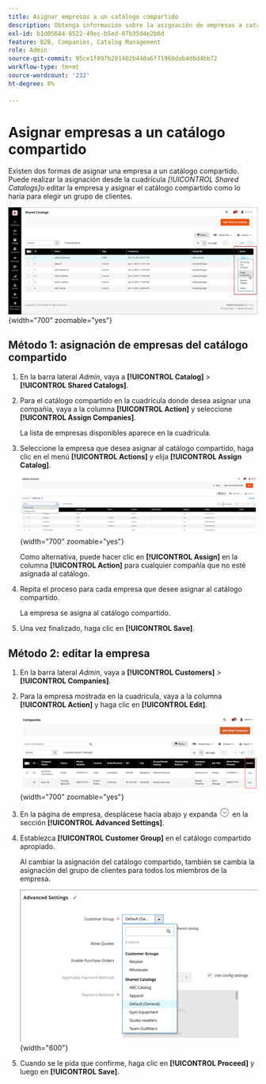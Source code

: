 ```yaml
---
title: Asignar empresas a un catálogo compartido
description: Obtenga información sobre la asignación de empresas a catálogos compartidos.
exl-id: b1d05684-8522-49ec-b5ed-87b35d4e2b6d
feature: B2B, Companies, Catalog Management
role: Admin
source-git-commit: 95ce1f897b281402b440a6f71960dab4d6d4bb72
workflow-type: tm+mt
source-wordcount: '232'
ht-degree: 0%

---
```


# Asignar empresas a un catálogo compartido

Existen dos formas de asignar una empresa a un catálogo compartido. Puede realizar la asignación desde la cuadrícula _[!UICONTROL Shared Catalogs]_&#x200B;o editar la empresa y asignar el catálogo compartido como lo haría para elegir un grupo de clientes.

![Asignar compañías](./assets/shared-catalog-assign-companies.png){width="700" zoomable="yes"}

## Método 1: asignación de empresas del catálogo compartido

1. En la barra lateral _Admin_, vaya a **[!UICONTROL Catalog]** > **[!UICONTROL Shared Catalogs]**.

1. Para el catálogo compartido en la cuadrícula donde desea asignar una compañía, vaya a la columna **[!UICONTROL Action]** y seleccione **[!UICONTROL Assign Companies]**.

   La lista de empresas disponibles aparece en la cuadrícula.

1. Seleccione la empresa que desea asignar al catálogo compartido, haga clic en el menú **[!UICONTROL Actions]** y elija **[!UICONTROL Assign Catalog]**.

   ![Compañías disponibles](./assets/shared-catalog-assign-companies-grid-view.png){width="700" zoomable="yes"}

   Como alternativa, puede hacer clic en **[!UICONTROL Assign]** en la columna **[!UICONTROL Action]** para cualquier compañía que no esté asignada al catálogo.

1. Repita el proceso para cada empresa que desee asignar al catálogo compartido.

   La empresa se asigna al catálogo compartido.

1. Una vez finalizado, haga clic en **[!UICONTROL Save]**.

## Método 2: editar la empresa

1. En la barra lateral _Admin_, vaya a **[!UICONTROL Customers]** > **[!UICONTROL Companies]**.

1. Para la empresa mostrada en la cuadrícula, vaya a la columna **[!UICONTROL Action]** y haga clic en **[!UICONTROL Edit]**.

   ![Editar compañía](./assets/companies-grid-edit.png){width="700" zoomable="yes"}

1. En la página de empresa, desplácese hacia abajo y expanda ![Selector de expansión](../assets/icon-display-expand.png) en la sección **[!UICONTROL Advanced Settings]**.

1. Establezca **[!UICONTROL Customer Group]** en el catálogo compartido apropiado.

   Al cambiar la asignación del catálogo compartido, también se cambia la asignación del grupo de clientes para todos los miembros de la empresa.

   ![Grupos de clientes/catálogos compartidos](./assets/company-advanced-settings-customer-group-admin.png){width="600"}

1. Cuando se le pida que confirme, haga clic en **[!UICONTROL Proceed]** y luego en **[!UICONTROL Save]**.
